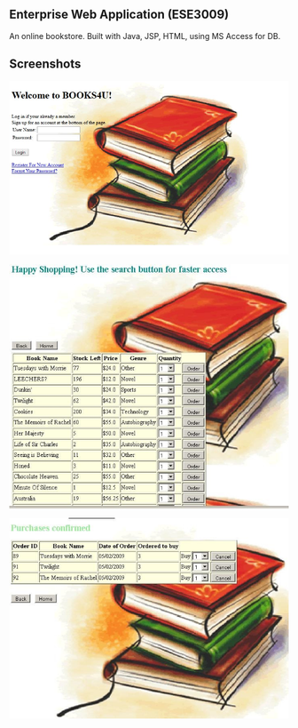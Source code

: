 ## Enterprise Web Application (ESE3009)

An online bookstore.
Built with Java, JSP, HTML, using MS Access for DB.

## Screenshots

![main](screenshots/main.jpg)

![stocklist](screenshots/stocklist.jpg)

![purchase](screenshots/purchase.jpg)

